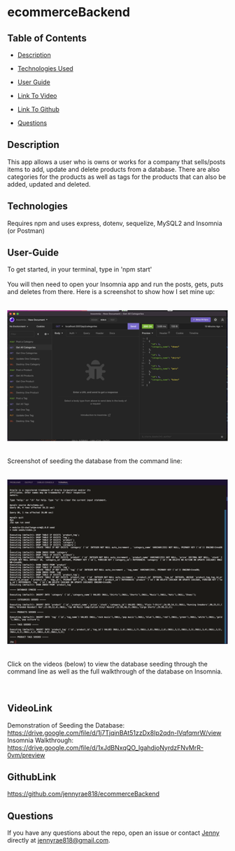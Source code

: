 # ecommerceBackend


## <Project ecommerce Backend>


## Table of Contents 

* [Description](#description)

* [Technologies Used](#technologies)

* [User Guide](#user-guide)

* [Link To Video](#videolink)

* [Link To Github](#githublink)

* [Questions](#questions)


## Description

This app allows a user who is owns or works for a company that sells/posts items to add, update and delete products from a database. There are also categories for the products as well as tags for the products that can also be added, updated and deleted. 


## Technologies
Requires npm and uses express, dotenv, sequelize, MySQL2 and Insomnia (or Postman)

## User-Guide
To get started, in your terminal, type in 'npm start'
<br>
<br>
You will then need to open your Insomnia app and run the posts, gets, puts and deletes from there. Here is a screenshot to show how I set mine up:
<br>
<br>
<br>
![screenshot](./public/images/screenshot1.png)
<br>
<br>
<br>
Screenshot of seeding the database from the command line:
<br>
<br>
<br>
![screenshot](./public/images/screenshot2.png)
<br>
<br>
<br>
Click on the videos (below) to view the database seeding through the command line as well as the full walkthrough of the database on Insomnia.
<br>
<br>
<br>

## VideoLink
Demonstration of Seeding the Database:
<br>
<https://drive.google.com/file/d/1j7TjqinBAt51zzDx8Ip2qdn-lVqfqmrW/view>
<br>
Insomnia Walkthrough:
<br>
<https://drive.google.com/file/d/1xJdBNxqQO_lgahdjoNyrdzFNvMrR-0vm/preview>



## GithubLink
<https://github.com/jennyrae818/ecommerceBackend>

## Questions

If you have any questions about the repo, open an issue or contact [Jenny](undefined) directly at jennyrae818@gmail.com.